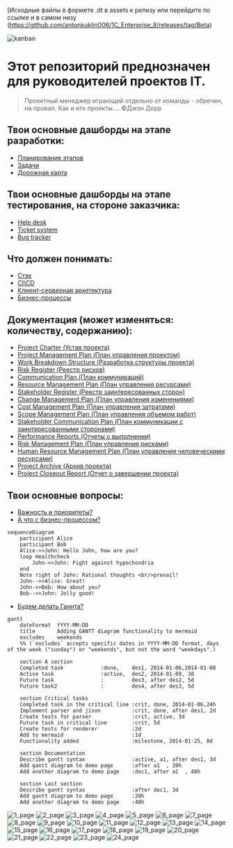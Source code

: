 [Исходные файлы в формете .dt в assets к релизу или перейдите по ссылке и в самом низу (https://github.com/antonkuklin006/1C_Enterprise_8/releases/tag/Beta)
   

![kanban](https://github.com/antonkuklin006/1C_Enterprise_8/assets/81790108/25ab5ea9-4d96-4048-b57d-d058e0f46c43)
# Этот репозиторий преднозначен для руководителей проектов IT. 
> Проектный менеджер играющий отдельно от команды - обречен, на провал. Как и его проекты....
©Джон Дорр

## Твои основные дашборды на этапе разработки:
- [Планирование этапов](https://clck.ru/382PaF)
- [Задачи](https://clck.ru/382PsR)
- [Дорожная карта](https://clck.ru/382Qo3)



## Твои основные дашборды на этапе тестирования, на стороне заказчика:
- [Help desk](https://github.com/users/antonkuklin006/projects/2/views/7)
- [Ticket system](https://github.com/users/antonkuklin006/projects/2/views/8)
- [Bug tracker](https://github.com/users/antonkuklin006/projects/2/views/9)

## Что должен понимать:
- [Стэк](https://clck.ru/382KNk)
- [CI\CD](https://clck.ru/382PsR)
- [Клиент-серверная архетектура](https://clck.ru/382Qo3)
- [Бизнес-процессы](https://clck.ru/382Qo3)

## Документация (может изменяться: количеству, содержанию): 
- [Project Charter (Устав проекта)](https://clck.ru/382NPz)
- [Project Management Plan (План управления проектом)](https://clck.ru/382MwW)
- [Work Breakdown Structure (Разработка структуры проекта)](https://clck.ru/382NPz)
- [Risk Register (Реестр рисков)](https://clck.ru/382MwW)
- [Communication Plan (План коммуникаций)](https://clck.ru/382NPz)
- [Resource Management Plan (План управления ресурсами)](https://clck.ru/382MwW)
- [Stakeholder Register (Реестр заинтересованных сторон)](https://clck.ru/382NPz)
- [Change Management Plan (План управления изменениями)](https://clck.ru/382MwW)
- [Cost Management Plan (План управления затратами)](https://clck.ru/382NPz)
- [Scope Management Plan (План управления объемом работ)](https://clck.ru/382MwW)
- [Stakeholder Communication Plan (План коммуникации с заинтересованными сторонами)](https://clck.ru/382NPz)
- [Performance Reports (Отчеты о выполнении)](https://clck.ru/382MwW)
- [Risk Management Plan (План управления рисками)](https://clck.ru/382NPz)
- [Human Resource Management Plan (План управления человеческими ресурсами)](https://clck.ru/382MwW)
- [Project Archive (Архив проекта)](https://clck.ru/382NPz)
- [Project Closeout Report (Отчет о завершении проекта)](https://clck.ru/382MwW)

## Твои основные вопросы: 
- [Важность и приоритеты?](https://clck.ru/382NPz)
- [А что с бизнес-процессом?](https://clck.ru/382MwW)

```mermaid
sequenceDiagram
    participant Alice
    participant Bob
    Alice->>John: Hello John, how are you?
    loop Healthcheck
        John->>John: Fight against hypochondria
    end
    Note right of John: Rational thoughts <br/>prevail!
    John-->>Alice: Great!
    John->>Bob: How about you?
    Bob-->>John: Jolly good!
```
- [Будем делать Ганнта?](https://clck.ru/382MwW)
```mermaid
gantt
    dateFormat  YYYY-MM-DD
    title       Adding GANTT diagram functionality to mermaid
    excludes    weekends
    %% (`excludes` accepts specific dates in YYYY-MM-DD format, days of the week ("sunday") or "weekends", but not the word "weekdays".)

    section A section
    Completed task            :done,    des1, 2014-01-06,2014-01-08
    Active task               :active,  des2, 2014-01-09, 3d
    Future task               :         des3, after des2, 5d
    Future task2              :         des4, after des3, 5d

    section Critical tasks
    Completed task in the critical line :crit, done, 2014-01-06,24h
    Implement parser and jison          :crit, done, after des1, 2d
    Create tests for parser             :crit, active, 3d
    Future task in critical line        :crit, 5d
    Create tests for renderer           :2d
    Add to mermaid                      :1d
    Functionality added                 :milestone, 2014-01-25, 0d

    section Documentation
    Describe gantt syntax               :active, a1, after des1, 3d
    Add gantt diagram to demo page      :after a1  , 20h
    Add another diagram to demo page    :doc1, after a1  , 48h

    section Last section
    Describe gantt syntax               :after doc1, 3d
    Add gantt diagram to demo page      :20h
    Add another diagram to demo page    :48h
```

![1_page](https://github.com/antonkuklin006/1C_Enterprise_8/assets/81790108/0ba36d67-0c7f-4808-9fa1-b5d6a7f8cac0)
![2_page](https://github.com/antonkuklin006/1C_Enterprise_8/assets/81790108/0299cb5a-6a65-45e5-a169-80305c0d62f8)
![3_page](https://github.com/antonkuklin006/1C_Enterprise_8/assets/81790108/32521201-07f6-44ce-94a2-5a860df8fad2)
![4_page](https://github.com/antonkuklin006/1C_Enterprise_8/assets/81790108/29e20e82-3419-4f2d-ad21-3adef91a63ed)
![5_page](https://github.com/antonkuklin006/1C_Enterprise_8/assets/81790108/ac615e41-cfa9-449f-9712-d512394af4d8)
![6_page](https://github.com/antonkuklin006/1C_Enterprise_8/assets/81790108/15d29a97-0887-432a-a83b-c24c5177c3b5)
![7_page](https://github.com/antonkuklin006/1C_Enterprise_8/assets/81790108/dbf7594d-030e-45f3-b52f-03d812cb624a)
![8_page](https://github.com/antonkuklin006/1C_Enterprise_8/assets/81790108/eff40444-32f8-4902-9c55-c365d68fd712)
![9_page](https://github.com/antonkuklin006/1C_Enterprise_8/assets/81790108/299444ce-b4ae-4d05-a441-0ad3288bab2f)
![10_page](https://github.com/antonkuklin006/1C_Enterprise_8/assets/81790108/fbf76697-e37a-4d7c-b0dd-2a5ec629400f)
![11_page](https://github.com/antonkuklin006/1C_Enterprise_8/assets/81790108/a6378ecf-9e4c-4764-9336-03a3b1fb804c)
![12_page](https://github.com/antonkuklin006/1C_Enterprise_8/assets/81790108/8a45b232-a169-40db-a601-97eeb7a2c5d0)
![13_page](https://github.com/antonkuklin006/1C_Enterprise_8/assets/81790108/336ccdde-5731-40b7-9cec-dec9f4e7a028)
![14_page](https://github.com/antonkuklin006/1C_Enterprise_8/assets/81790108/e936dd98-fe5e-47c0-bfba-b9de0a40e45a)
![15_page](https://github.com/antonkuklin006/1C_Enterprise_8/assets/81790108/4d830851-5a94-4eb5-be0a-adb66f4ddfac)
![16_page](https://github.com/antonkuklin006/1C_Enterprise_8/assets/81790108/5a6fc621-1f48-4a42-adc4-5facfc02bba9)
![17_page](https://github.com/antonkuklin006/1C_Enterprise_8/assets/81790108/38fa569b-3389-419f-967c-bcbded96a008)
![18_page](https://github.com/antonkuklin006/1C_Enterprise_8/assets/81790108/abe1f714-a873-4cbc-b262-7a11c5396c45)
![19_page](https://github.com/antonkuklin006/1C_Enterprise_8/assets/81790108/1d3bf190-a0e9-49ff-b25f-77b30eed733d)
![20_page](https://github.com/antonkuklin006/1C_Enterprise_8/assets/81790108/7bad27df-85dc-4dc9-b036-4ec9d0bd18fd)
![21_page](https://github.com/antonkuklin006/1C_Enterprise_8/assets/81790108/85bd56a9-d877-493a-9f63-4cf3e9fc2eae)
![22_page](https://github.com/antonkuklin006/1C_Enterprise_8/assets/81790108/6e7b8f30-678c-46c1-97c3-e0d042efc048)
![23_page](https://github.com/antonkuklin006/1C_Enterprise_8/assets/81790108/bf385530-fb12-40e4-b7cf-1f68a076a13f)
![24_page](https://github.com/antonkuklin006/1C_Enterprise_8/assets/81790108/8105ff3d-dbea-4e23-aead-b26c00228275)
